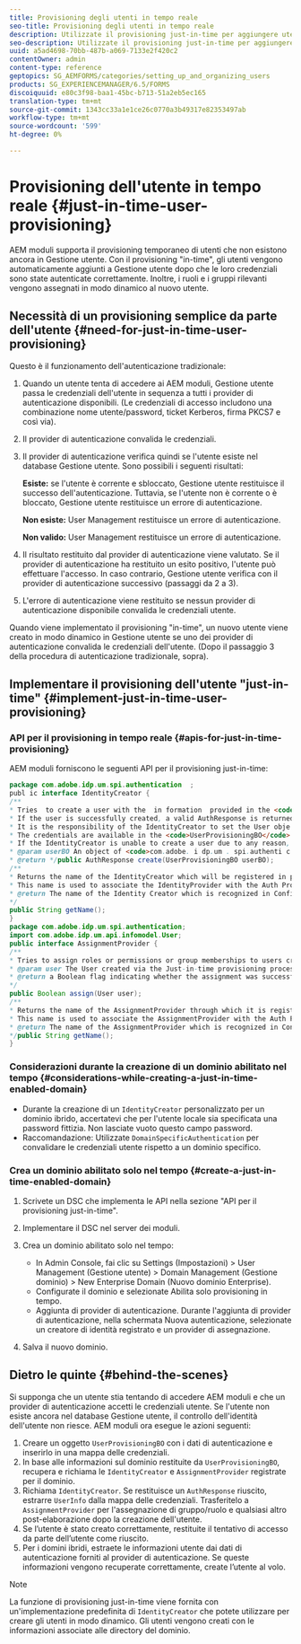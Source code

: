```yaml
---
title: Provisioning degli utenti in tempo reale
seo-title: Provisioning degli utenti in tempo reale
description: Utilizzate il provisioning just-in-time per aggiungere utenti a Gestione utenti dopo l'autenticazione riuscita e assegnare in modo dinamico ruoli e gruppi rilevanti al nuovo utente.
seo-description: Utilizzate il provisioning just-in-time per aggiungere utenti a Gestione utenti dopo l'autenticazione riuscita e assegnare in modo dinamico ruoli e gruppi rilevanti al nuovo utente.
uuid: a5ad4698-70bb-487b-a069-7133e2f420c2
contentOwner: admin
content-type: reference
geptopics: SG_AEMFORMS/categories/setting_up_and_organizing_users
products: SG_EXPERIENCEMANAGER/6.5/FORMS
discoiquuid: e80c3f98-baa1-45bc-b713-51a2eb5ec165
translation-type: tm+mt
source-git-commit: 1343cc33a1e1ce26c0770a3b49317e82353497ab
workflow-type: tm+mt
source-wordcount: '599'
ht-degree: 0%

---
```



# Provisioning dell&#39;utente in tempo reale {#just-in-time-user-provisioning}

AEM moduli supporta il provisioning temporaneo di utenti che non esistono ancora in Gestione utente. Con il provisioning &quot;in-time&quot;, gli utenti vengono automaticamente aggiunti a Gestione utente dopo che le loro credenziali sono state autenticate correttamente. Inoltre, i ruoli e i gruppi rilevanti vengono assegnati in modo dinamico al nuovo utente.

## Necessità di un provisioning semplice da parte dell&#39;utente {#need-for-just-in-time-user-provisioning}

Questo è il funzionamento dell&#39;autenticazione tradizionale:

1. Quando un utente tenta di accedere ai AEM moduli, Gestione utente passa le credenziali dell&#39;utente in sequenza a tutti i provider di autenticazione disponibili. (Le credenziali di accesso includono una combinazione nome utente/password, ticket Kerberos, firma PKCS7 e così via).
1. Il provider di autenticazione convalida le credenziali.
1. Il provider di autenticazione verifica quindi se l&#39;utente esiste nel database Gestione utente. Sono possibili i seguenti risultati:

   **Esiste:** se l&#39;utente è corrente e sbloccato, Gestione utente restituisce il successo dell&#39;autenticazione. Tuttavia, se l&#39;utente non è corrente o è bloccato, Gestione utente restituisce un errore di autenticazione.

   **Non esiste:** User Management restituisce un errore di autenticazione.

   **Non valido:** User Management restituisce un errore di autenticazione.

1. Il risultato restituito dal provider di autenticazione viene valutato. Se il provider di autenticazione ha restituito un esito positivo, l&#39;utente può effettuare l&#39;accesso. In caso contrario, Gestione utente verifica con il provider di autenticazione successivo (passaggi da 2 a 3).
1. L&#39;errore di autenticazione viene restituito se nessun provider di autenticazione disponibile convalida le credenziali utente.

Quando viene implementato il provisioning &quot;in-time&quot;, un nuovo utente viene creato in modo dinamico in Gestione utente se uno dei provider di autenticazione convalida le credenziali dell&#39;utente. (Dopo il passaggio 3 della procedura di autenticazione tradizionale, sopra).

## Implementare il provisioning dell&#39;utente &quot;just-in-time&quot; {#implement-just-in-time-user-provisioning}

### API per il provisioning in tempo reale {#apis-for-just-in-time-provisioning}

AEM moduli forniscono le seguenti API per il provisioning just-in-time:

```java
package com.adobe.idp.um.spi.authentication  ;
publ ic interface IdentityCreator {
/**
* Tries  to create a user with the  in formation  provided in the <code>UserProvisioningBO</code> object.
* If the user is successfully created, a valid AuthResponse is returned along with the information using which the user was created.
* It is the responsibility of the IdentityCreator to set the User obje ct  in the cre dential map with th e  ke y  <code>UMA u thenticationUtil.authenticatedUserKey</code>
* The credentials are available in the <code>UserProvisioningBO</code> object in the 'credentials' property.
* If the IdentityCreator is unable to create a user due to any reason, it returns <code>null</code>
* @param userBO An object of <code>com.adobe. i dp.um . spi.authenti c ationUserProvisioningBO</code>
* @return */public AuthResponse create(UserProvisioningBO userBO);
/**
* Returns the name of the IdentityCreator which will be registered in preferences.
* This name is used to associate the IdentityProvider with the Auth Provider Configuration in the domain.
* @return The name of the Identity Creator which is recognized in Configuration.
*/
public String getName();
}
package com.adobe.idp.um.spi.authentication;
import com.adobe.idp.um.api.infomodel.User;
public interface AssignmentProvider {
/**
* Tries to assign roles or permissions or group memberships to users created via Just-in-time provisioning.
* @param user The User created via the Just-in-time provisioning process.
* @return a Boolean flag indicating whether the assignment was successful or not.
*/
public Boolean assign(User user);
/**
* Returns the name of the AssignmentProvider through which it is registered under preferences.
* This name is used to associate the AssignmentProvider with the Auth Provider Configuration in the domain.
* @return The name of the AssignmentProvider which is recognized in Configuration.
*/public String getName();
}
```

### Considerazioni durante la creazione di un dominio abilitato nel tempo {#considerations-while-creating-a-just-in-time-enabled-domain}

* Durante la creazione di un `IdentityCreator` personalizzato per un dominio ibrido, accertatevi che per l&#39;utente locale sia specificata una password fittizia. Non lasciate vuoto questo campo password.
* Raccomandazione: Utilizzate `DomainSpecificAuthentication` per convalidare le credenziali utente rispetto a un dominio specifico.

### Crea un dominio abilitato solo nel tempo {#create-a-just-in-time-enabled-domain}

1. Scrivete un DSC che implementa le API nella sezione &quot;API per il provisioning just-in-time&quot;.
1. Implementare il DSC nel server dei moduli.
1. Crea un dominio abilitato solo nel tempo:

   * In Admin Console, fai clic su Settings (Impostazioni) > User Management (Gestione utente) > Domain Management (Gestione dominio) > New Enterprise Domain (Nuovo dominio Enterprise).
   * Configurate il dominio e selezionate Abilita solo provisioning in tempo. <!--Fix broken link (See Setting up and managing domains).-->
   * Aggiunta di provider di autenticazione. Durante l&#39;aggiunta di provider di autenticazione, nella schermata Nuova autenticazione, selezionate un creatore di identità registrato e un provider di assegnazione.

1. Salva il nuovo dominio.

## Dietro le quinte {#behind-the-scenes}

Si supponga che un utente stia tentando di accedere AEM moduli e che un provider di autenticazione accetti le credenziali utente. Se l&#39;utente non esiste ancora nel database Gestione utente, il controllo dell&#39;identità dell&#39;utente non riesce. AEM moduli ora esegue le azioni seguenti:

1. Creare un oggetto `UserProvisioningBO` con i dati di autenticazione e inserirlo in una mappa delle credenziali.
1. In base alle informazioni sul dominio restituite da `UserProvisioningBO`, recupera e richiama le `IdentityCreator` e `AssignmentProvider` registrate per il dominio.
1. Richiama `IdentityCreator`. Se restituisce un `AuthResponse` riuscito, estrarre `UserInfo` dalla mappa delle credenziali. Trasferitelo a `AssignmentProvider` per l&#39;assegnazione di gruppo/ruolo e qualsiasi altro post-elaborazione dopo la creazione dell&#39;utente.
1. Se l’utente è stato creato correttamente, restituite il tentativo di accesso da parte dell’utente come riuscito.
1. Per i domini ibridi, estraete le informazioni utente dai dati di autenticazione forniti al provider di autenticazione. Se queste informazioni vengono recuperate correttamente, create l’utente al volo.

>[!NOTE]
>
>La funzione di provisioning just-in-time viene fornita con un&#39;implementazione predefinita di `IdentityCreator` che potete utilizzare per creare gli utenti in modo dinamico. Gli utenti vengono creati con le informazioni associate alle directory del dominio.

